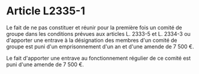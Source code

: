 # Article L2335-1

Le fait de ne pas constituer et réunir pour la première fois un comité de groupe dans les conditions prévues aux articles L. 2333-5 et L. 2334-3 ou d'apporter une entrave à la désignation des membres d'un comité de groupe est puni d'un emprisonnement d'un an et d'une amende de 7 500 €.

Le fait d'apporter une entrave au fonctionnement régulier de ce comité est puni d'une amende de 7 500 €.